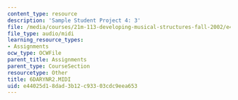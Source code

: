 ```yaml
---
content_type: resource
description: 'Sample Student Project 4: 3'
file: /media/courses/21m-113-developing-musical-structures-fall-2002/e44025d18dad3b12c93303cdc9eea653_6DARYNR2.MIDI
file_type: audio/midi
learning_resource_types:
- Assignments
ocw_type: OCWFile
parent_title: Assignments
parent_type: CourseSection
resourcetype: Other
title: 6DARYNR2.MIDI
uid: e44025d1-8dad-3b12-c933-03cdc9eea653
---
```

